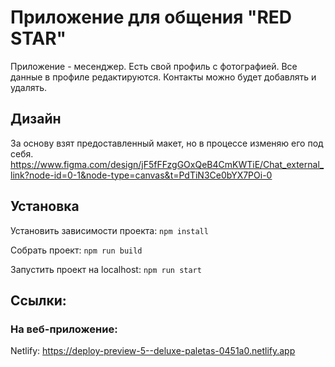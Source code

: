 # Приложение для общения "RED STAR"

Приложение - месенджер. Есть свой профиль с фотографией. Все данные в профиле редактируются.
Контакты можно будет добавлять и удалять.

## Дизайн

За основу взят предоставленный макет, но в процессе изменяю его под себя.
https://www.figma.com/design/jF5fFFzgGOxQeB4CmKWTiE/Chat_external_link?node-id=0-1&node-type=canvas&t=PdTiN3Ce0bYX7POi-0

## Установка

Установить зависимости проекта: `npm install`

Собрать проект: `npm run build`

Запустить проект на localhost: `npm run start`

## Ссылки:

### На веб-приложение:

Netlify: https://deploy-preview-5--deluxe-paletas-0451a0.netlify.app
